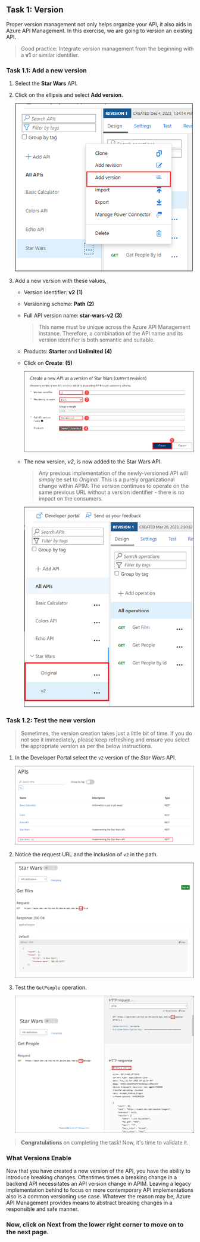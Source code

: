 ## Task 1: Version

Proper version management not only helps organize your API, it also aids in Azure API Management. In this exercise, we are going to version an existing API.

> Good practice: Integrate version management from the beginning with a **v1** or similar identifier. 

### Task 1.1: Add a new version

1. Select the **Star Wars** API.
1. Click on the ellipsis and select **Add version.**

      ![APIM Versions Add](media/Ex-5-task1-1.png)
  
1. Add a new version with these values,
    - Version identifier: **v2** **(1)** 
    - Versioning scheme: **Path** **(2)** 
    - Full API version name: **star-wars-v2** **(3)** 
      > This name must be unique across the Azure API Management instance. Therefore, a combination of the API name and its version identifier is both semantic and suitable.
    - Products: **Starter** and **Unlimited** **(4)** 
    -  Click on **Create**: **(5)** 

        ![APIM Version Create](media/Ex-5-task1-2.png)

      - The new version, _v2_, is now added to the Star Wars API. 
        > Any previous implementation of the newly-versioned API will simply be set to _Original_. This is a purely organizational change within APIM. The  version continues to operate on the same previous URL without a version identifier - there is no impact on the consumers.

          ![APIM Version Created](media/03.png)

### Task 1.2: Test the new version

> Sometimes, the version creation takes just a little bit of time. If you do not see it immediately, please keep refreshing and ensure you select the appropriate version as per the below instructions.

1. In the Developer Portal select the `v2` version of the *Star Wars* API.

      ![APIM Developer Portal Versions](media/04.png)

1. Notice the request URL and the inclusion of `v2` in the path.

      ![APIM Developer Portal Version 2](media/05.png)

1. Test the `GetPeople` operation.

      ![APIM Developer Portal Test Version](media/06.png)

> **Congratulations** on completing the task! Now, it's time to validate it.
<validation step="150dd1c5-427a-46c3-88b6-6c18bc0ed5a3" />

### What Versions Enable

Now that you have created a new version of the API, you have the ability to introduce breaking changes. Oftentimes times a breaking change in a backend API necessitates an API version change in APIM. Leaving a legacy implementation behind to focus on more contemporary API implementations also is a common versioning use case. Whatever the reason may be, Azure API Management provides means to abstract breaking changes in a responsible and safe manner.  

### Now, click on Next from the lower right corner to move on to the next page.

